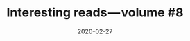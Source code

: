 ---
title: "Interesting reads — volume #8"
url: "https://medium.com/@lukapeharda/interesting-reads-volume-8-4a6f7a5cbfa1"
date: "2020-02-27"
excerpt: "A lot of WordPress, Laravel and JavaScript articles and tips this month. Even though they are showcased in some framework or an app (what would you call a WordPress, a framework, or an app, or maybe both?) most of its principles are universal and can be applied to different programming languages and frameworks."
---